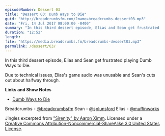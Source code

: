 ```yaml
---
episodeNumber: Dessert 03
title: "Dessert 03: Dumb Ways to Die"
guid: "http://breadcrumbsfm.com/?name=breadcrumbs-dessert03.mp3"
date: "Fri, 14 Jul 2017 08:00:00 -0400"
summary: "In this third dessert episode, Elias and Sean get frustrated playing Dumb Ways to Die."
duration: "12:52"
length: 
file: "https://media.breadcrumbs.fm/breadcrumbs-dessert03.mp3"
permalink: /dessert/03/
---
```

In this third dessert episode, Elias and Sean get frustrated playing Dumb Ways to Die.

Due to technical issues, Elias's game audio was unusable and Sean's cuts out about halfway through.

**Links and Show Notes** 
- [ Dumb Ways to Die](https://itunes.apple.com/us/app/dumb-ways-to-die/id639930688?mt=8&uo=4)

Breadcrumbs - [@breadcrumbsfm](https://twitter.com/breadcrumbsfm) Sean - [@splunsford](https://twitter.com/splunsford) Elias - [@muffinworks](https://twitter.com/muffinworks)

Jingles excerpted from [ "Sirenity" by Aaron Ximm](http://freemusicarchive.org/music/aaron_ximm/handpans_and_the_hang/). Licensed under a [Creative Commons Attribution-Noncommercial-ShareAlike 3.0 United States License](http://creativecommons.org/licenses/by-nc-sa/3.0/us/).
